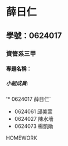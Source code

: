 # 薛日仁

## 學號：0624017

### 資管系三甲

#### 專題名稱：

##### 小組成員:

'* 0624017 薛日仁`
* 0624061 邱美萱
* 0624027 陳水墻
* 0624073 楊凱勛

HOMEWORK

